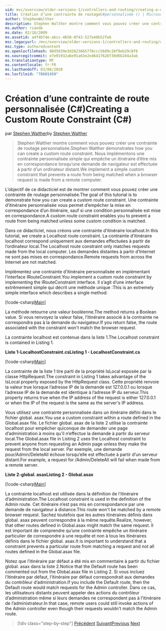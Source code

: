 ```yaml
---
uid: mvc/overview/older-versions-1/controllers-and-routing/creating-a-custom-route-constraint-cs
title: Création d’une contrainte de routageC#personnalisée () | Microsoft Docs
author: StephenWalther
description: Stephen Walther montre comment vous pouvez créer une contrainte de routage personnalisée. Nous implémentons une contrainte personnalisée simple qui empêche un itinéraire d’être mis en correspondance avec w...
ms.author: riande
ms.date: 02/16/2009
ms.assetid: a4f4bf4e-abcc-4650-8f43-527e48b52fe6
msc.legacyurl: /mvc/overview/older-versions-1/controllers-and-routing/creating-a-custom-route-constraint-cs
msc.type: authoredcontent
ms.openlocfilehash: 98d5839e3d2623665770ccc5689c28f9eb29c8f6
ms.sourcegitcommit: e7e91932a6e91a63e2e46417626f39d6b244a3ab
ms.translationtype: MT
ms.contentlocale: fr-FR
ms.lasthandoff: 03/06/2020
ms.locfileid: "78601450"
---
```

# <a name="creating-a-custom-route-constraint-c"></a><span data-ttu-id="a4949-104">Création d’une contrainte de route personnalisée (C#)</span><span class="sxs-lookup"><span data-stu-id="a4949-104">Creating a Custom Route Constraint (C#)</span></span>

<span data-ttu-id="a4949-105">par [Stephen Walther](https://github.com/StephenWalther)</span><span class="sxs-lookup"><span data-stu-id="a4949-105">by [Stephen Walther](https://github.com/StephenWalther)</span></span>

> <span data-ttu-id="a4949-106">Stephen Walther montre comment vous pouvez créer une contrainte de routage personnalisée.</span><span class="sxs-lookup"><span data-stu-id="a4949-106">Stephen Walther demonstrates how you can create a custom route constraint.</span></span> <span data-ttu-id="a4949-107">Nous implémentons une contrainte personnalisée simple qui empêche un itinéraire d’être mis en correspondance lorsqu’une demande de navigateur est effectuée à partir d’un ordinateur distant.</span><span class="sxs-lookup"><span data-stu-id="a4949-107">We implement a simple custom constraint that prevents a route from being matched when a browser request is made from a remote computer.</span></span>

<span data-ttu-id="a4949-108">L’objectif de ce didacticiel est de montrer comment vous pouvez créer une contrainte de routage personnalisée.</span><span class="sxs-lookup"><span data-stu-id="a4949-108">The goal of this tutorial is to demonstrate how you can create a custom route constraint.</span></span> <span data-ttu-id="a4949-109">Une contrainte d’itinéraire personnalisée vous permet d’empêcher la mise en correspondance d’un itinéraire, sauf si une condition personnalisée est mise en correspondance.</span><span class="sxs-lookup"><span data-stu-id="a4949-109">A custom route constraint enables you to prevent a route from being matched unless some custom condition is matched.</span></span>

<span data-ttu-id="a4949-110">Dans ce didacticiel, nous créons une contrainte d’itinéraire localhost.</span><span class="sxs-lookup"><span data-stu-id="a4949-110">In this tutorial, we create a Localhost route constraint.</span></span> <span data-ttu-id="a4949-111">La contrainte d’itinéraire localhost correspond uniquement aux demandes effectuées à partir de l’ordinateur local.</span><span class="sxs-lookup"><span data-stu-id="a4949-111">The Localhost route constraint only matches requests made from the local computer.</span></span> <span data-ttu-id="a4949-112">Les demandes distantes à partir d’Internet ne sont pas mises en correspondance.</span><span class="sxs-lookup"><span data-stu-id="a4949-112">Remote requests from across the Internet are not matched.</span></span>

<span data-ttu-id="a4949-113">Implémentez une contrainte d’itinéraire personnalisée en implémentant l’interface IRouteConstraint.</span><span class="sxs-lookup"><span data-stu-id="a4949-113">You implement a custom route constraint by implementing the IRouteConstraint interface.</span></span> <span data-ttu-id="a4949-114">Il s’agit d’une interface extrêmement simple qui décrit une méthode unique :</span><span class="sxs-lookup"><span data-stu-id="a4949-114">This is an extremely simple interface which describes a single method:</span></span>

[!code-csharp[Main](creating-a-custom-route-constraint-cs/samples/sample1.cs)]

<span data-ttu-id="a4949-115">La méthode retourne une valeur booléenne.</span><span class="sxs-lookup"><span data-stu-id="a4949-115">The method returns a Boolean value.</span></span> <span data-ttu-id="a4949-116">Si vous renvoyez la valeur false, l’itinéraire associé à la contrainte ne correspondra pas à la demande du navigateur.</span><span class="sxs-lookup"><span data-stu-id="a4949-116">If you return false, the route associated with the constraint won't match the browser request.</span></span>

<span data-ttu-id="a4949-117">La contrainte localhost est contenue dans la liste 1.</span><span class="sxs-lookup"><span data-stu-id="a4949-117">The Localhost constraint is contained in Listing 1.</span></span>

<span data-ttu-id="a4949-118">**Liste 1-LocalhostConstraint.cs**</span><span class="sxs-lookup"><span data-stu-id="a4949-118">**Listing 1 - LocalhostConstraint.cs**</span></span>

[!code-csharp[Main](creating-a-custom-route-constraint-cs/samples/sample2.cs)]

<span data-ttu-id="a4949-119">La contrainte de la liste 1 tire parti de la propriété IsLocal exposée par la classe HttpRequest.</span><span class="sxs-lookup"><span data-stu-id="a4949-119">The constraint in Listing 1 takes advantage of the IsLocal property exposed by the HttpRequest class.</span></span> <span data-ttu-id="a4949-120">Cette propriété renvoie la valeur true lorsque l’adresse IP de la demande est 127.0.0.1 ou lorsque l’adresse IP de la demande est identique à l’adresse IP du serveur.</span><span class="sxs-lookup"><span data-stu-id="a4949-120">This property returns true when the IP address of the request is either 127.0.0.1 or when the IP of the request is the same as the server's IP address.</span></span>

<span data-ttu-id="a4949-121">Vous utilisez une contrainte personnalisée dans un itinéraire défini dans le fichier global. asax.</span><span class="sxs-lookup"><span data-stu-id="a4949-121">You use a custom constraint within a route defined in the Global.asax file.</span></span> <span data-ttu-id="a4949-122">Le fichier global. asax de la liste 2 utilise la contrainte localhost pour empêcher quiconque de demander une page d’administration à moins qu’il n’effectue la demande à partir du serveur local.</span><span class="sxs-lookup"><span data-stu-id="a4949-122">The Global.asax file in Listing 2 uses the Localhost constraint to prevent anyone from requesting an Admin page unless they make the request from the local server.</span></span> <span data-ttu-id="a4949-123">Par exemple, une demande pour/Admin/DeleteAll échoue lorsqu’elle est effectuée à partir d’un serveur distant.</span><span class="sxs-lookup"><span data-stu-id="a4949-123">For example, a request for /Admin/DeleteAll will fail when made from a remote server.</span></span>

<span data-ttu-id="a4949-124">**Liste 2-global. asax**</span><span class="sxs-lookup"><span data-stu-id="a4949-124">**Listing 2 - Global.asax**</span></span>

[!code-csharp[Main](creating-a-custom-route-constraint-cs/samples/sample3.cs)]

<span data-ttu-id="a4949-125">La contrainte localhost est utilisée dans la définition de l’itinéraire d’administration.</span><span class="sxs-lookup"><span data-stu-id="a4949-125">The Localhost constraint is used in the definition of the Admin route.</span></span> <span data-ttu-id="a4949-126">Cet itinéraire n’est pas mis en correspondance par une demande de navigateur à distance.</span><span class="sxs-lookup"><span data-stu-id="a4949-126">This route won't be matched by a remote browser request.</span></span> <span data-ttu-id="a4949-127">Sachez toutefois que les autres itinéraires définis dans global. asax peuvent correspondre à la même requête.</span><span class="sxs-lookup"><span data-stu-id="a4949-127">Realize, however, that other routes defined in Global.asax might match the same request.</span></span> <span data-ttu-id="a4949-128">Il est important de comprendre qu’une contrainte empêche un itinéraire particulier de correspondre à une requête et non à tous les itinéraires définis dans le fichier global. asax.</span><span class="sxs-lookup"><span data-stu-id="a4949-128">It is important to understand that a constraint prevents a particular route from matching a request and not all routes defined in the Global.asax file.</span></span>

<span data-ttu-id="a4949-129">Notez que l’itinéraire par défaut a été mis en commentaire à partir du fichier global. asax dans la liste 2.</span><span class="sxs-lookup"><span data-stu-id="a4949-129">Notice that the Default route has been commented out from the Global.asax file in Listing 2.</span></span> <span data-ttu-id="a4949-130">Si vous incluez l’itinéraire par défaut, l’itinéraire par défaut correspondrait aux demandes du contrôleur d’administration.</span><span class="sxs-lookup"><span data-stu-id="a4949-130">If you include the Default route, then the Default route would match requests for the Admin controller.</span></span> <span data-ttu-id="a4949-131">Dans ce cas, les utilisateurs distants peuvent appeler des actions du contrôleur d’administration même si leurs demandes ne correspondent pas à l’itinéraire de l’administrateur.</span><span class="sxs-lookup"><span data-stu-id="a4949-131">In that case, remote users could still invoke actions of the Admin controller even though their requests wouldn't match the Admin route.</span></span>

> [!div class="step-by-step"]
> <span data-ttu-id="a4949-132">[Précédent](creating-a-route-constraint-cs.md)
> [Suivant](asp-net-mvc-controller-overview-vb.md)</span><span class="sxs-lookup"><span data-stu-id="a4949-132">[Previous](creating-a-route-constraint-cs.md)
[Next](asp-net-mvc-controller-overview-vb.md)</span></span>
